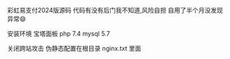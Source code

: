 彩虹易支付2024版源码
代码有没有后门我不知道,风险自担
自用了半个月没发现异常😄

安装环境
宝塔面板
php 7.4
mysql 5.7

关闭跨站攻击
伪静态配置在根目录 nginx.txt 里面
